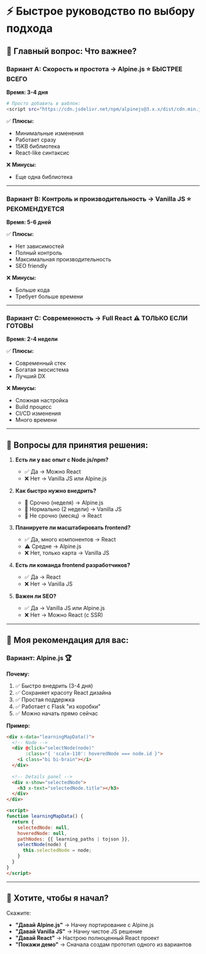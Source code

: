 # ⚡ Быстрое руководство по выбору подхода

## 🎯 Главный вопрос: Что важнее?

### Вариант A: Скорость и простота → Alpine.js ⭐ БЫСТРЕЕ ВСЕГО
**Время: 3-4 дня**

```bash
# Просто добавить в шаблон:
<script src="https://cdn.jsdelivr.net/npm/alpinejs@3.x.x/dist/cdn.min.js"></script>
```

✅ **Плюсы:**
- Минимальные изменения
- Работает сразу
- 15KB библиотека
- React-like синтаксис

❌ **Минусы:**
- Еще одна библиотека

---

### Вариант B: Контроль и производительность → Vanilla JS ⭐ РЕКОМЕНДУЕТСЯ
**Время: 5-6 дней**

✅ **Плюсы:**
- Нет зависимостей
- Полный контроль
- Максимальная производительность
- SEO friendly

❌ **Минусы:**
- Больше кода
- Требует больше времени

---

### Вариант C: Современность → Full React ⚠️ ТОЛЬКО ЕСЛИ ГОТОВЫ
**Время: 2-4 недели**

✅ **Плюсы:**
- Современный стек
- Богатая экосистема
- Лучший DX

❌ **Минусы:**
- Сложная настройка
- Build процесс
- CI/CD изменения
- Много времени

---

## 💭 Вопросы для принятия решения:

1. **Есть ли у вас опыт с Node.js/npm?**
   - ✅ Да → Можно React
   - ❌ Нет → Vanilla JS или Alpine.js

2. **Как быстро нужно внедрить?**
   - 🏃 Срочно (неделя) → Alpine.js
   - 🚶 Нормально (2 недели) → Vanilla JS
   - 🐌 Не срочно (месяц) → React

3. **Планируете ли масштабировать frontend?**
   - ✅ Да, много компонентов → React
   - ⚠️ Средне → Alpine.js
   - ❌ Нет, только карта → Vanilla JS

4. **Есть ли команда frontend разработчиков?**
   - ✅ Да → React
   - ❌ Нет → Vanilla JS

5. **Важен ли SEO?**
   - ✅ Да → Vanilla JS или Alpine.js
   - ❌ Нет → Можно React (с SSR)

---

## 🎯 Моя рекомендация для вас:

### Вариант: **Alpine.js** 🏆

**Почему:**
1. ✅ Быстро внедрить (3-4 дня)
2. ✅ Сохраняет красоту React дизайна
3. ✅ Простая поддержка
4. ✅ Работает с Flask "из коробки"
5. ✅ Можно начать прямо сейчас

**Пример:**
```html
<div x-data="learningMapData()">
  <!-- Node -->
  <div @click="selectNode(node)" 
       :class="{ 'scale-110': hoveredNode === node.id }">
    <i class="bi bi-brain"></i>
  </div>
  
  <!-- Details panel -->
  <div x-show="selectedNode">
    <h3 x-text="selectedNode.title"></h3>
  </div>
</div>

<script>
function learningMapData() {
  return {
    selectedNode: null,
    hoveredNode: null,
    pathNodes: {{ learning_paths | tojson }},
    selectNode(node) {
      this.selectedNode = node;
    }
  }
}
</script>
```

---

## 🚀 Хотите, чтобы я начал?

Скажите:
- **"Давай Alpine.js"** → Начну портирование с Alpine.js
- **"Давай Vanilla JS"** → Начну чистое JS решение  
- **"Давай React"** → Настрою полноценный React проект
- **"Покажи демо"** → Сначала создам прототип одного из вариантов
